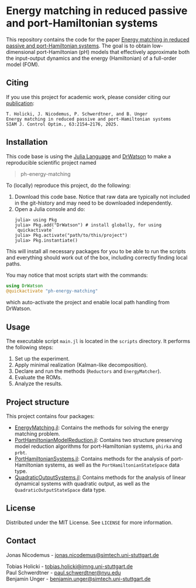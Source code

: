 # Energy matching in reduced passive and port-Hamiltonian systems
This repository contains the code for the paper [Energy matching in reduced passive and port-Hamiltonian systems](https://doi.org/10.1137/23M1600931).
The goal is to obtain low-dimensional port-Hamiltonian (pH) models that effectively approximate both the input-output dynamics and the energy (Hamiltonian) of a full-order model (FOM).

## Citing
If you use this project for academic work, please consider citing our
[publication](https://doi.org/10.1137/23M1600931):

    T. Holicki, J. Nicodemus, P. Schwerdtner, and B. Unger
    Energy matching in reduced passive and port-Hamiltonian systems
    SIAM J. Control Optim., 63:2154–2176, 2025.

## Installation
This code base is using the [Julia Language](https://julialang.org/) and
[DrWatson](https://juliadynamics.github.io/DrWatson.jl/stable/)
to make a reproducible scientific project named
> ph-energy-matching

To (locally) reproduce this project, do the following:

1. Download this code base. Notice that raw data are typically not included in the
   git-history and may need to be downloaded independently.
2. Open a Julia console and do:
   ```
   julia> using Pkg
   julia> Pkg.add("DrWatson") # install globally, for using `quickactivate`
   julia> Pkg.activate("path/to/this/project")
   julia> Pkg.instantiate()
   ```

This will install all necessary packages for you to be able to run the scripts and
everything should work out of the box, including correctly finding local paths.

You may notice that most scripts start with the commands:
```julia
using DrWatson
@quickactivate "ph-energy-matching"
```
which auto-activate the project and enable local path handling from DrWatson.

## Usage
The executable script `main.jl` is located in the `scripts` directory. 
It performs the following steps:
1. Set up the experiment.
2. Apply minimal realization (Kalman-like decomposition).
2. Declare and run the methods (`Reductors` and `EnergyMatcher`).
3. Evaluate the ROMs.
4. Analyze the results.

## Project structure 
This project contains four packages:
- [EnergyMatching.jl](https://jonas-nicodemus.github.io/ph-energy-matching/dev/EnergyMatching/): Contains the methods for solving the energy matching problem.
- [PortHamiltonianModelReduction.jl](https://jonas-nicodemus.github.io/ph-energy-matching/dev/PortHamiltonianModelReduction/): Contains two structure preserving model reduction algorithms for port-Hamiltonian systems, `phirka` and `prbt`.
- [PortHamiltonianSystems.jl](https://jonas-nicodemus.github.io/ph-energy-matching/dev/PortHamiltonianSystems/): Contains methods for the analysis of port-Hamiltonian systems, as well as the `PortHamiltonianStateSpace` data type.
- [QuadraticOutputSystems.jl](https://jonas-nicodemus.github.io/ph-energy-matching/dev/QuadraticOutputSystems/): Contains methods for the analysis of linear dynamical systems with quadratic output, as well as the `QuadraticOutputStateSpace` data type.

## License
Distributed under the MIT License. See `LICENSE` for more information.

## Contact
Jonas Nicodemus - jonas.nicodemus@simtech.uni-stuttgart.de

Tobias Holicki - tobias.holicki@imng.uni-stuttgart.de\
Paul Schwerdtner - paul.schwerdtner@nyu.edu\
Benjamin Unger - benjamin.unger@simtech.uni-stuttgart.de

